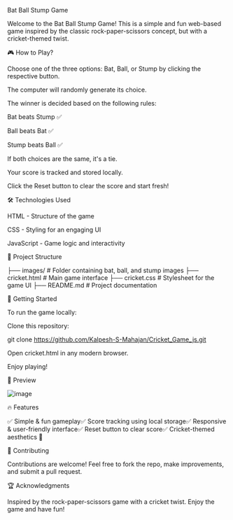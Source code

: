 Bat Ball Stump Game

Welcome to the Bat Ball Stump Game! This is a simple and fun web-based game inspired by the classic rock-paper-scissors concept, but with a cricket-themed twist.

🎮 How to Play?

Choose one of the three options: Bat, Ball, or Stump by clicking the respective button.

The computer will randomly generate its choice.

The winner is decided based on the following rules:

Bat beats Stump ✅

Ball beats Bat ✅

Stump beats Ball ✅

If both choices are the same, it's a tie.

Your score is tracked and stored locally.

Click the Reset button to clear the score and start fresh!

🛠 Technologies Used

HTML - Structure of the game

CSS - Styling for an engaging UI

JavaScript - Game logic and interactivity

📂 Project Structure

├── images/            # Folder containing bat, ball, and stump images
├── cricket.html       # Main game interface
├── cricket.css        # Stylesheet for the game UI
├── README.md          # Project documentation

🚀 Getting Started

To run the game locally:

Clone this repository:

git clone https://github.com/Kalpesh-S-Mahajan/Cricket_Game_js.git

Open cricket.html in any modern browser.

Enjoy playing!

📸 Preview

![image](https://github.com/user-attachments/assets/edce8f52-44ea-426b-bfd2-1dcd530eb0a6)


🔥 Features

✅ Simple & fun gameplay✅ Score tracking using local storage✅ Responsive & user-friendly interface✅ Reset button to clear score✅ Cricket-themed aesthetics 🎉

🤝 Contributing

Contributions are welcome! Feel free to fork the repo, make improvements, and submit a pull request.

🏆 Acknowledgments

Inspired by the rock-paper-scissors game with a cricket twist. Enjoy the game and have fun!
